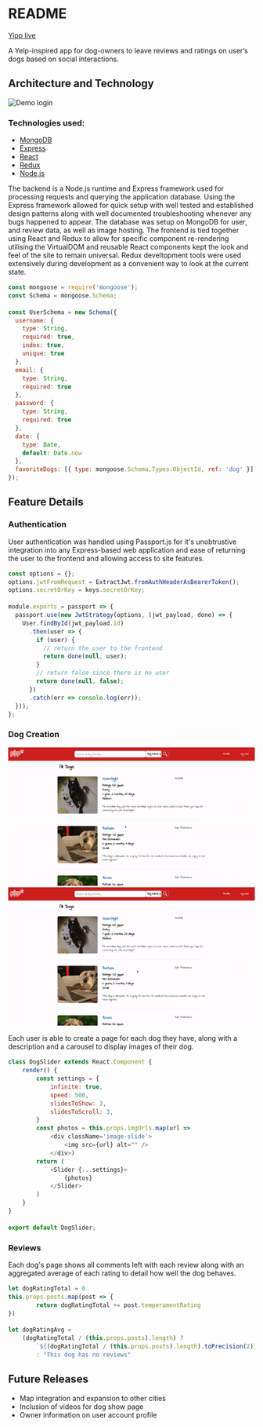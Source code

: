 # README

 [Yipp live](https://yipp.herokuapp.com/)

A Yelp-inspired app for dog-owners to leave reviews and ratings on user’s dogs based on social interactions.

## Architecture and Technology

<div><img src="https://github.com/ivopavlov87/yipp/blob/master/yipp-login.gif" alt="Demo login" /></div>

### Technologies used: 
* [MongoDB](https://www.mongodb.com/)
* [Express](https://expressjs.com/)
* [React](https://reactjs.org/)
* [Redux](https://redux.js.org/)
* [Node.js](https://nodejs.org/)

The backend is a Node.js runtime and Express framework used for processing requests and querying the application database. Using the Express framework allowed for quick setup with well tested and established design patterns along with well documented troubleshooting whenever any bugs happened to appear. The database was setup on MongoDB for user, and review data, as well as image hosting. The frontend is tied together using React and Redux to allow for specific component re-rendering utilising the VirtualDOM and reusable React components kept the look and feel of the site to remain universal. Redux develtopment tools were used extensively during development as a convenient way to look at the current state. 

```javascript
const mongoose = require('mongoose');
const Schema = mongoose.Schema;

const UserSchema = new Schema({
  username: {
    type: String,
    required: true,
    index: true,
    unique: true
  },
  email: {
    type: String,
    required: true
  },
  password: {
    type: String,
    required: true
  },
  date: {
    type: Date,
    default: Date.now
  },
  favoriteDogs: [{ type: mongoose.Schema.Types.ObjectId, ref: 'dog' }]
});
```

## Feature Details

### Authentication

User authentication was handled using Passport.js for it's unobtrustive integration into any Express-based web application and ease of returning the user to the frontend and allowing access to site features.

```javascript
const options = {};
options.jwtFromRequest = ExtractJwt.fromAuthHeaderAsBearerToken();
options.secretOrKey = keys.secretOrKey;

module.exports = passport => {
  passport.use(new JwtStrategy(options, (jwt_payload, done) => {
    User.findById(jwt_payload.id)
      .then(user => {
        if (user) {
          // return the user to the frontend
          return done(null, user);
        }
        // return false since there is no user
        return done(null, false);
      })
      .catch(err => console.log(err));
  }));
};
```

### Dog Creation

<div><img src="https://github.com/ivopavlov87/yipp/blob/master/yipp-dogcreate.gif" alt="dog show page" /></div>
<div><img src="https://github.com/ivopavlov87/yipp/blob/master/yipp-dogshow.gif" alt="dog show page" /></div>

Each user is able to create a page for each dog they have, along with a description and a carousel to display images of their dog.

```javascript
class DogSlider extends React.Component {
    render() {
        const settings = {
            infinite: true,
            speed: 500,
            slidesToShow: 3,
            slidesToScroll: 3,
        }
        const photos = this.props.imgUrls.map(url =>
            <div className='image-slide'>
                <img src={url} alt="" />
            </div>)
        return (
            <Slider {...settings}>
                {photos}
            </Slider>
        )
    }
}

export default DogSlider;
```

### Reviews

Each dog's page shows all comments left with each review along with an aggregated average of each rating to detail how well the dog behaves.

```javascript
let dogRatingTotal = 0
this.props.posts.map(post => {
		return dogRatingTotal += post.temperamentRating
})

let dogRatingAvg = 
	(dogRatingTotal / (this.props.posts).length) ? 
		`${(dogRatingTotal / (this.props.posts).length).toPrecision(2)} yipps`
		: "This dog has no reviews"
```

## Future Releases

* Map integration and expansion to other cities
* Inclusion of videos for dog show page
* Owner information on user account profile